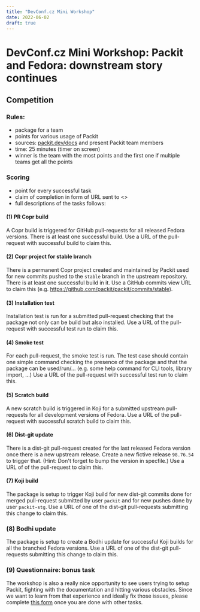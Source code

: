 ```yaml
---
title: "DevConf.cz Mini Workshop"
date: 2022-06-02
draft: true
---
```


# DevConf.cz Mini Workshop: Packit and Fedora: downstream story continues

## Competition

### Rules:

- package for a team
- points for various usage of Packit
- sources: [packit.dev/docs](https://packit.dev/docs) and present Packit team members
- time: 25 minutes (timer on screen)
- winner is the team with the most points and the first one if multiple teams get all the points

### Scoring

- point for every successful task
- claim of completion in form of URL sent to <<add a GitHub discussion thread URL>>
- full descriptions of the tasks follows:

#### (1) PR Copr build

A Copr build is triggered for GitHub pull-requests
for all released Fedora versions.
There is at least one successful build.
Use a URL of the pull-request with successful build to claim this.

#### (2) Copr project for stable branch

There is a permanent Copr project created and maintained by Packit
used for new commits pushed to the `stable` branch in the upstream repository.
There is at least one successful build in it.
Use a GitHub commits view URL to claim this (e.g. https://github.com/packit/packit/commits/stable).

#### (3) Installation test

Installation test is run for a submitted pull-request checking
that the package not only can be build but also installed.
Use a URL of the pull-request with successful test run to claim this.

#### (4) Smoke test

For each pull-request, the smoke test is run.
The test case should contain one simple command checking the presence of the package
and that the package can be used/run/...
(e.g. some help command for CLI tools, library import, ...)
Use a URL of the pull-request with successful test run to claim this.

#### (5) Scratch build

A new scratch build is triggered in Koji for a submitted upstream pull-requests
for all development versions of Fedora.
Use a URL of the pull-request with successful scratch build to claim this.

#### (6) Dist-git update

There is a dist-git pull-request created for the last released Fedora version
once there is a new upstream release.
Create a new fictive release `98.76.54` to trigger that.
(Hint: Don't forget to bump the version in specfile.)
Use a URL of of the pull-request to claim this.

#### (7) Koji build

The package is setup to trigger Koji build for new dist-git commits
done for merged pull-request submitted by user `packit` and for new pushes done by user `packit-stg`.
Use a URL of one of the dist-git pull-requests submitting this change to claim this.

### (8) Bodhi update

The package is setup to create a Bodhi update for successful Koji builds
for all the branched Fedora versions.
Use a URL of one of the dist-git pull-requests submitting this change to claim this.

### (9) Questionnaire: bonus task

The workshop is also a really nice opportunity to see users trying
to setup Packit, fighting with the documentation and hitting various obstacles.
Since we want to learn from that experience and ideally fix those issues,
please complete [this form](https://forms.gle/KFeHYafnSEDcEALL6)
once you are done with other tasks.
